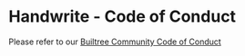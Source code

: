 # Handwrite - Code of Conduct

Please refer to our [Builtree Community Code of Conduct](https://github.com/bui`ltree/builtree/blob/main/governance/CODE-OF-CONDUCT.md)